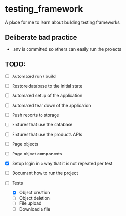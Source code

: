 # testing_framework
A place for me to learn about building testing frameworks

## Deliberate bad practice
* .env is committed so others can easily run the projects

## TODO:

- [ ] Automated run / build
- [ ] Restore database to the initial state
- [ ] Automated setup of the application
- [ ] Automated tear down of the application
- [ ] Push reports to storage
- [ ] Fixtures that use the database
- [ ] Fixtures that use the products APIs
- [ ] Page objects
- [ ] Page object components
- [x] Setup login in a way that it is not repeated per test
- [ ] Document how to run the project

- [ ] Tests
    - [x] Object creation
    - [ ] Object deletion
    - [ ] File upload
    - [ ] Download a file
